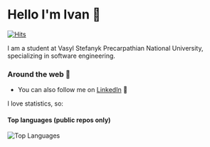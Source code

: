 # Hello I'm Ivan 👋
[![Hits](https://hits.seeyoufarm.com/api/count/incr/badge.svg?url=https%3A%2F%2Fgithub.com%2Fvanya706%2Fhit-counter&count_bg=%2379C83D&title_bg=%23555555&icon=&icon_color=%23E7E7E7&title=hits&edge_flat=false)](https://hits.seeyoufarm.com)

<!--
**vanya706/vanya706** is a ✨ _special_ ✨ repository because its `README.md` (this file) appears on your GitHub profile.

Here are some ideas to get you started:

- 🔭 I’m currently working on ...
- 🌱 I’m currently learning ...
- 👯 I’m looking to collaborate on ...
- 🤔 I’m looking for help with ...
- 💬 Ask me about ...
- 📫 How to reach me: ...
- 😄 Pronouns: ...
- ⚡ Fun fact: ...
-->
I am a student at Vasyl Stefanyk Precarpathian National University, specializing in software engineering.

### Around the web 🧭
- You can also follow me on [LinkedIn](https://www.linkedin.com/in/ivan-mostovyi) 🔗

I love statistics, so:

<!--
#### GitHub Stats
![GitHub Stats](https://github-readme-stats.vercel.app/api?username=vanya706&count_private=true&theme=dark)
-->

#### Top languages (public repos only)
![Top Languages](https://github-readme-stats.vercel.app/api/top-langs/?username=vanya706&theme=dark&langs_count=2)
